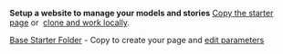 <b>Setup a website to manage your models and stories</b>
<a href="../localsite/start/">Copy the starter page</a>&nbsp;or&nbsp; [clone and work locally](../localsite/start/steps/).
<!--
More about contributing to <a href="../../community/challenge/how/">location&nbsp;model&nbsp;pages</a>.
-->
[Base Starter Folder](base/) - Copy to create your page and [edit parameters](../localsite/#parameters) 
